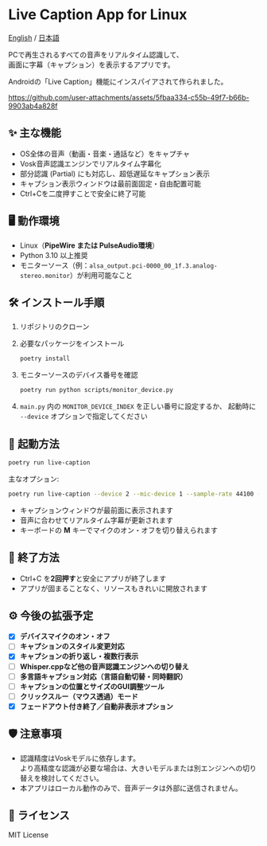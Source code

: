 # Live Caption App for Linux

[English](./README.md) / [日本語](./README_JA.md)

PCで再生されるすべての音声をリアルタイム認識して、  
画面に字幕（キャプション）を表示するアプリです。

Androidの「Live Caption」機能にインスパイアされて作られました。

https://github.com/user-attachments/assets/5fbaa334-c55b-49f7-b66b-9903ab4a828f



## ✨ 主な機能

- OS全体の音声（動画・音楽・通話など）をキャプチャ
- Vosk音声認識エンジンでリアルタイム字幕化
- 部分認識 (Partial) にも対応し、超低遅延なキャプション表示
- キャプション表示ウィンドウは最前面固定・自由配置可能
- Ctrl+Cを二度押すことで安全に終了可能


## 🖥 動作環境

- Linux（**PipeWire または PulseAudio環境**）
- Python 3.10 以上推奨
- モニターソース（例：`alsa_output.pci-0000_00_1f.3.analog-stereo.monitor`）が利用可能なこと


## 🛠 インストール手順

1. リポジトリのクローン

2. 必要なパッケージをインストール

    ```bash
    poetry install
    ```

3. モニターソースのデバイス番号を確認

    ```bash
    poetry run python scripts/monitor_device.py
    ```

5. `main.py` 内の `MONITOR_DEVICE_INDEX` を正しい番号に設定するか、
   起動時に `--device` オプションで指定してください


## 🚀 起動方法

```bash
poetry run live-caption
```

主なオプション:

```bash
poetry run live-caption --device 2 --mic-device 1 --sample-rate 44100 --chunk-size 2048
```

- キャプションウィンドウが最前面に表示されます
- 音声に合わせてリアルタイム字幕が更新されます
- キーボードの **M** キーでマイクのオン・オフを切り替えられます


## 🛑 終了方法

- Ctrl+C を**2回押す**と安全にアプリが終了します
- アプリが固まることなく、リソースもきれいに開放されます


## ⚙️ 今後の拡張予定

- [x] **デバイスマイクのオン・オフ**
- [ ] **キャプションのスタイル変更対応**
- [x] **キャプションの折り返し・複数行表示**
- [ ] **Whisper.cppなど他の音声認識エンジンへの切り替え**
- [ ] **多言語キャプション対応（言語自動切替・同時翻訳）**  
- [ ] **キャプションの位置とサイズのGUI調整ツール**  
- [ ] **クリックスルー（マウス透過）モード**  
- [x] **フェードアウト付き終了／自動非表示オプション**

## 🛡 注意事項

- 認識精度はVoskモデルに依存します。  
  より高精度な認識が必要な場合は、大きいモデルまたは別エンジンへの切り替えを検討してください。
- 本アプリはローカル動作のみで、音声データは外部に送信されません。

## 📜 ライセンス

MIT License
